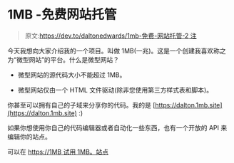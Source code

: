 # 1MB -免费网站托管

> 原文:[https://dev.to/daltonedwards/1mb-免费-网站托管-2 注](https://dev.to/daltonedwards/1mb---free-website-hosting-2noe)

今天我想向大家介绍我的一个项目。叫做 1MB(一兆)。这是一个创建我喜欢称之为“微型网站”的平台。什么是微型网站？

*   微型网站的源代码大小不能超过 1MB。

*   微型网站仅由一个 HTML 文件驱动(除非您使用第三方样式表和脚本)。

你甚至可以拥有自己的子域来分享你的代码。我的是 [https://dalton.1mb.site](https://dalton.1mb.site) :)

如果你想使用你自己的代码编辑器或者自动化一些东西，也有一个开放的 API 来编辑你的站点。

可以在 [https://1MB 试用 1MB。站点](https://1MB.SITE)